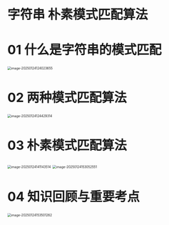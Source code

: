 # 字符串 朴素模式匹配算法



# 01 什么是字符串的模式匹配

<img src="https://cvp.oss-cn-shanghai.aliyuncs.com/202501241240787.png" alt="image-20250124124023655" style="zoom:50%;" />



# 02 两种模式匹配算法

<img src="https://cvp.oss-cn-shanghai.aliyuncs.com/202501241244357.png" alt="image-20250124124429314" style="zoom:50%;" />



# 03 朴素模式匹配算法

<img src="https://cvp.oss-cn-shanghai.aliyuncs.com/202501241411702.png" alt="image-20250124141143514" style="zoom:50%;" />

<img src="https://cvp.oss-cn-shanghai.aliyuncs.com/202501241530732.png" alt="image-20250124153052551" style="zoom:50%;" />



# 04 知识回顾与重要考点

<img src="https://cvp.oss-cn-shanghai.aliyuncs.com/202501241535317.png" alt="image-20250124153501262" style="zoom:50%;" />
